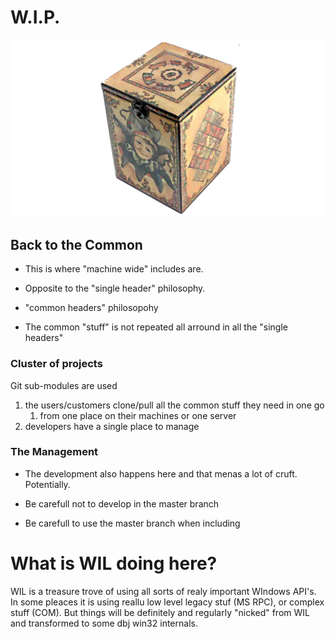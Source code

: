 # W.I.P.

![jester](media/jester_box_cpp_exception.png)

## Back to the Common

- This is where "machine wide" includes are.

- Opposite to the "single header" philosophy.

- "common headers" philosopohy

- The common "stuff" is not repeated all arround in all the "single headers"

### Cluster of projects

Git sub-modules are used 

1. the users/customers clone/pull all the common stuff they need in one go 
   1. from one place on their machines or one server
2. developers have a single place to manage

### The Management

- The development also happens here and that menas a lot of cruft. Potentially.

- Be carefull not to develop in the master branch
- Be carefull to use the master branch when including

# What is WIL doing here?

WIL is a treasure trove of using all sorts of realy important WIndows API's. In some pleaces it is using reallu low level legacy stuf (MS RPC),
or complex stuff (COM). But things will be definitely and regularly "nicked" from WIL and transformed to some dbj win32 internals.